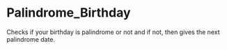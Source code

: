 # Palindrome_Birthday
Checks if your birthday is palindrome or not and if not, then gives the next palindrome date.
